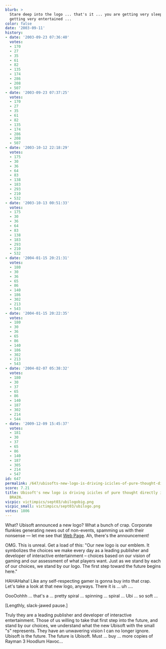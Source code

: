 ```yaml
---
blurb: >
  Stare deep into the logo ... that's it ... you are getting very sleepy ... now you're
  getting very entertained ...
color: false
date: '2003-09-11'
history:
- date: '2003-09-23 07:36:40'
  votes:
  - 170
  - 27
  - 35
  - 61
  - 82
  - 135
  - 174
  - 286
  - 208
  - 507
- date: '2003-09-23 07:37:25'
  votes:
  - 170
  - 27
  - 35
  - 61
  - 82
  - 135
  - 174
  - 286
  - 208
  - 507
- date: '2003-10-12 22:18:29'
  votes:
  - 175
  - 30
  - 36
  - 64
  - 83
  - 138
  - 183
  - 293
  - 210
  - 532
- date: '2003-10-13 00:51:33'
  votes:
  - 175
  - 30
  - 36
  - 64
  - 83
  - 138
  - 183
  - 293
  - 210
  - 532
- date: '2004-01-15 20:21:31'
  votes:
  - 180
  - 30
  - 36
  - 65
  - 86
  - 140
  - 186
  - 302
  - 213
  - 543
- date: '2004-01-15 20:22:35'
  votes:
  - 180
  - 30
  - 36
  - 65
  - 86
  - 140
  - 186
  - 302
  - 213
  - 543
- date: '2004-02-07 05:38:32'
  votes:
  - 180
  - 30
  - 37
  - 65
  - 86
  - 140
  - 187
  - 302
  - 214
  - 544
- date: '2009-12-09 15:45:37'
  votes:
  - 181
  - 30
  - 37
  - 65
  - 86
  - 140
  - 187
  - 305
  - 214
  - 547
id: 647
permalink: /647/ubisofts-new-logo-is-driving-icicles-of-pure-thought-directly-into-my-unwilling-brain/
score: 7.21
title: Ubisoft's new logo is driving icicles of pure thought directly into my unwilling
  BRAIN.
vicpic: victimpics/sept03/ubilogobig.png
vicpic_small: victimpics/sept03/ubilogo.png
votes: 1806
---
```


What? Ubisoft announced a new logo? What a bunch of crap. Corporate
flunkies generating news out of non-events, spamming us with their
nonsense — let me see that [Web
Page](https://web.archive.org/web/20030911000000/http://ubi.com/US/Articles/news_logo_2003-09-09.htm).
Ah, there's the announcement!

OMG. This is unreal. Get a load of this: "Our new logo is our emblem. It
symbolizes the choices we make every day as a leading publisher and
developer of interactive entertainment – choices based on our vision of
gaming and our assessment of what players want. Just as we stand by each
of our choices, we stand by our logo. The first step toward the future
begins here."

HAHAHaha! Like any self-respecting gamer is gonna buy into that crap.
Let's take a look at that new logo, anyways. There it is ... uh ....

OooOohhh ... that's a ... pretty spiral ... spinning ... spiral ... Ubi
... so soft ...

\[Lengthly, slack-jawed pause.\]

Truly they are a leading publisher and developer of interactive
entertainment. Those of us willing to take that first step into the
future, and stand by our choices, we understand what the new Ubisoft
with the small "s" represents. They have an unwavering vision I can no
longer ignore. Ubisoft is the future. The future is Ubisoft. Must ...
buy ... more copies of Rayman 3 Hoodlum Havoc...